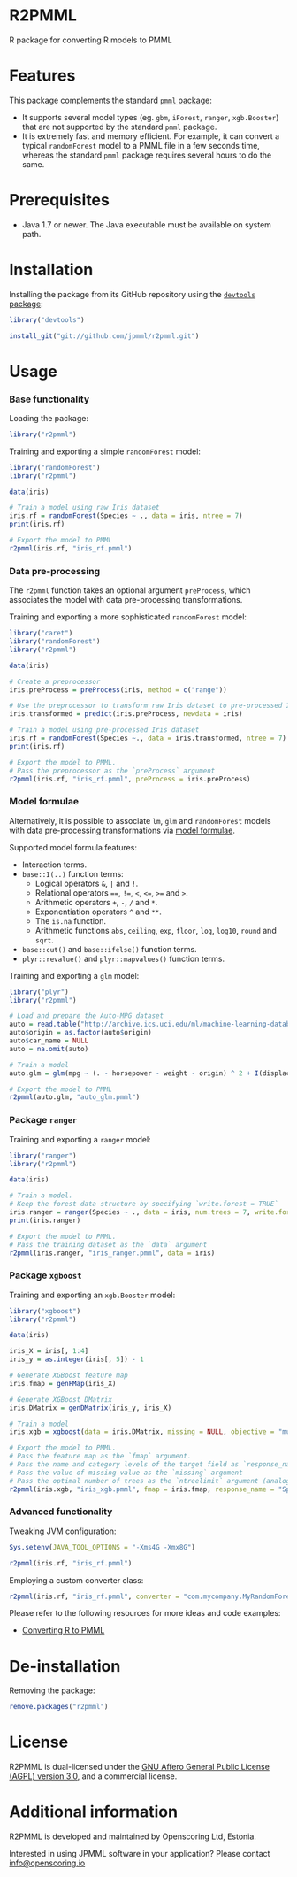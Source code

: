 R2PMML
======

R package for converting R models to PMML

# Features #

This package complements the standard [`pmml` package](http://cran.r-project.org/web/packages/pmml/):

* It supports several model types (eg. `gbm`, `iForest`, `ranger`, `xgb.Booster`) that are not supported by the standard `pmml` package.
* It is extremely fast and memory efficient. For example, it can convert a typical `randomForest` model to a PMML file in a few seconds time, whereas the standard `pmml` package requires several hours to do the same.

# Prerequisites #

* Java 1.7 or newer. The Java executable must be available on system path.

# Installation #

Installing the package from its GitHub repository using the [`devtools` package](http://cran.r-project.org/web/packages/devtools/):
```R
library("devtools")

install_git("git://github.com/jpmml/r2pmml.git")
```

# Usage #

### Base functionality

Loading the package:
```R
library("r2pmml")
```

Training and exporting a simple `randomForest` model:
```R
library("randomForest")
library("r2pmml")

data(iris)

# Train a model using raw Iris dataset
iris.rf = randomForest(Species ~ ., data = iris, ntree = 7)
print(iris.rf)

# Export the model to PMML
r2pmml(iris.rf, "iris_rf.pmml")
```

### Data pre-processing

The `r2pmml` function takes an optional argument `preProcess`, which associates the model with data pre-processing transformations.

Training and exporting a more sophisticated `randomForest` model:
```R
library("caret")
library("randomForest")
library("r2pmml")

data(iris)

# Create a preprocessor
iris.preProcess = preProcess(iris, method = c("range"))

# Use the preprocessor to transform raw Iris dataset to pre-processed Iris dataset
iris.transformed = predict(iris.preProcess, newdata = iris)

# Train a model using pre-processed Iris dataset
iris.rf = randomForest(Species ~., data = iris.transformed, ntree = 7)
print(iris.rf)

# Export the model to PMML.
# Pass the preprocessor as the `preProcess` argument
r2pmml(iris.rf, "iris_rf.pmml", preProcess = iris.preProcess)
```

### Model formulae

Alternatively, it is possible to associate `lm`, `glm` and `randomForest` models with data pre-processing transformations via [model formulae](https://stat.ethz.ch/R-manual/R-devel/library/stats/html/formula.html).

Supported model formula features:

* Interaction terms.
* `base::I(..)` function terms:
   * Logical operators `&`, `|` and `!`.
   * Relational operators `==`, `!=`, `<`, `<=`, `>=` and `>`.
   * Arithmetic operators `+`, `-`, `/` and `*`.
   * Exponentiation operators `^` and `**`.
   * The `is.na` function.
   * Arithmetic functions `abs`, `ceiling`, `exp`, `floor`, `log`, `log10`, `round` and `sqrt`.
* `base::cut()` and `base::ifelse()` function terms.
* `plyr::revalue()` and `plyr::mapvalues()` function terms.

Training and exporting a `glm` model:
```R
library("plyr")
library("r2pmml")

# Load and prepare the Auto-MPG dataset
auto = read.table("http://archive.ics.uci.edu/ml/machine-learning-databases/auto-mpg/auto-mpg.data", quote = "\"", header = FALSE, na.strings = "?", row.names = NULL, col.names = c("mpg", "cylinders", "displacement", "horsepower", "weight", "acceleration", "model_year", "origin", "car_name"))
auto$origin = as.factor(auto$origin)
auto$car_name = NULL
auto = na.omit(auto)

# Train a model
auto.glm = glm(mpg ~ (. - horsepower - weight - origin) ^ 2 + I(displacement / cylinders) + cut(horsepower, breaks = c(0, 50, 100, 150, 200, 250)) + I(log(weight)) + revalue(origin, replace = c("1" = "US", "2" = "Europe", "3" = "Japan")), data = auto)

# Export the model to PMML
r2pmml(auto.glm, "auto_glm.pmml")
```

### Package `ranger`

Training and exporting a `ranger` model:
```R
library("ranger")
library("r2pmml")

data(iris)

# Train a model.
# Keep the forest data structure by specifying `write.forest = TRUE`
iris.ranger = ranger(Species ~ ., data = iris, num.trees = 7, write.forest = TRUE)
print(iris.ranger)

# Export the model to PMML.
# Pass the training dataset as the `data` argument
r2pmml(iris.ranger, "iris_ranger.pmml", data = iris)
```

### Package `xgboost`

Training and exporting an `xgb.Booster` model:
```R
library("xgboost")
library("r2pmml")

data(iris)

iris_X = iris[, 1:4]
iris_y = as.integer(iris[, 5]) - 1

# Generate XGBoost feature map
iris.fmap = genFMap(iris_X)

# Generate XGBoost DMatrix
iris.DMatrix = genDMatrix(iris_y, iris_X)

# Train a model
iris.xgb = xgboost(data = iris.DMatrix, missing = NULL, objective = "multi:softmax", num_class = 3, nrounds = 13)

# Export the model to PMML.
# Pass the feature map as the `fmap` argument.
# Pass the name and category levels of the target field as `response_name` and `response_levels` arguments, respectively.
# Pass the value of missing value as the `missing` argument
# Pass the optimal number of trees as the `ntreelimit` argument (analogous to the `ntreelimit` argument of the `xgb::predict.xgb.Booster` function)
r2pmml(iris.xgb, "iris_xgb.pmml", fmap = iris.fmap, response_name = "Species", response_levels = c("setosa", "versicolor", "virginica"), missing = NULL, ntreelimit = 7, compact = TRUE)
```

### Advanced functionality

Tweaking JVM configuration:
```R
Sys.setenv(JAVA_TOOL_OPTIONS = "-Xms4G -Xmx8G")

r2pmml(iris.rf, "iris_rf.pmml")
```

Employing a custom converter class:
```R
r2pmml(iris.rf, "iris_rf.pmml", converter = "com.mycompany.MyRandomForestConverter", converter_classpath = "/path/to/myconverter-1.0-SNAPSHOT.jar")
```

Please refer to the following resources for more ideas and code examples:

* [Converting R to PMML](https://www.slideshare.net/VilluRuusmann/converting-r-to-pmml-82182483)

# De-installation #

Removing the package:
```R
remove.packages("r2pmml")
```

# License #

R2PMML is dual-licensed under the [GNU Affero General Public License (AGPL) version 3.0](http://www.gnu.org/licenses/agpl-3.0.html), and a commercial license.

# Additional information #

R2PMML is developed and maintained by Openscoring Ltd, Estonia.

Interested in using JPMML software in your application? Please contact [info@openscoring.io](mailto:info@openscoring.io)
